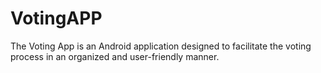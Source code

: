 # VotingAPP
The Voting App is an Android application designed to facilitate the voting process in an organized and user-friendly manner.
